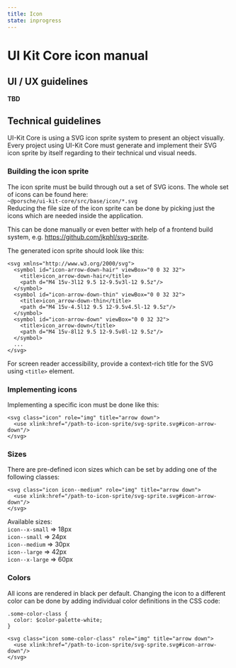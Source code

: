 ```yaml
---
title: Icon
state: inprogress
---
```


# UI Kit Core icon manual

## UI / UX guidelines

__TBD__


## Technical guidelines
UI-Kit Core is using a SVG icon sprite system to present an object visually. 
Every project using UI-Kit Core must generate and implement their SVG icon sprite by itself regarding to their technical und visual needs.

### Building the icon sprite
The icon sprite must be build through out a set of SVG icons. The whole set of icons can be found here:  
`~@porsche/ui-kit-core/src/base/icon/*.svg`  
Reducing the file size of the icon sprite can be done by picking just the icons which are needed inside the application.

This can be done manually or even better with help of a frontend build system, e.g. https://github.com/jkphl/svg-sprite.  
 
The generated icon sprite should look like this:  
``` 
<svg xmlns="http://www.w3.org/2000/svg">
  <symbol id="icon-arrow-down-hair" viewBox="0 0 32 32">
    <title>icon_arrow-down-hair</title>
    <path d="M4 15v-3l12 9.5 12-9.5v3l-12 9.5z"/>
  </symbol>
  <symbol id="icon-arrow-down-thin" viewBox="0 0 32 32">
    <title>icon_arrow-down-thin</title>
    <path d="M4 15v-4.5l12 9.5 12-9.5v4.5l-12 9.5z"/>
  </symbol>
  <symbol id="icon-arrow-down" viewBox="0 0 32 32">
    <title>icon_arrow-down</title>
    <path d="M4 15v-8l12 9.5 12-9.5v8l-12 9.5z"/>
  </symbol>
  ...
</svg>

``` 

For screen reader accessibility, provide a context-rich title for the SVG using `<title>` element.

### Implementing icons
Implementing a specific icon must be done like this:  
``` 
<svg class="icon" role="img" title="arrow down">
  <use xlink:href="/path-to-icon-sprite/svg-sprite.svg#icon-arrow-down"/>
</svg>
``` 

### Sizes
There are pre-defined icon sizes which can be set by adding one of the following classes:  
``` 
<svg class="icon icon--medium" role="img" title="arrow down">
  <use xlink:href="/path-to-icon-sprite/svg-sprite.svg#icon-arrow-down"/>
</svg>
``` 

Available sizes:  
`icon--x-small` => 18px  
`icon--small` => 24px  
`icon--medium` => 30px  
`icon--large` => 42px  
`icon--x-large` => 60px  

### Colors
All icons are rendered in black per default. Changing the icon to a  different color can be done by adding individual color definitions in the CSS code:  
``` 
.some-color-class {
  color: $color-palette-white;
}

<svg class="icon some-color-class" role="img" title="arrow down">
  <use xlink:href="/path-to-icon-sprite/svg-sprite.svg#icon-arrow-down"/>
</svg>
``` 
